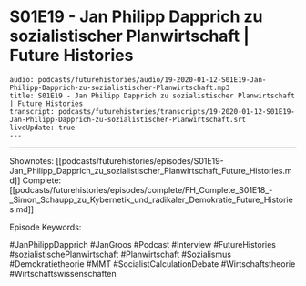 # S01E19 - Jan Philipp Dapprich zu sozialistischer Planwirtschaft | Future Histories

```audio-note
audio: podcasts/futurehistories/audio/19-2020-01-12-S01E19-Jan-Philipp-Dapprich-zu-sozialistischer-Planwirtschaft.mp3
title: S01E19 - Jan Philipp Dapprich zu sozialistischer Planwirtschaft | Future Histories
transcript: podcasts/futurehistories/transcripts/19-2020-01-12-S01E19-Jan-Philipp-Dapprich-zu-sozialistischer-Planwirtschaft.srt
liveUpdate: true
---

```
---

Shownotes: [[podcasts/futurehistories/episodes/S01E19-Jan_Philipp_Dapprich_zu_sozialistischer_Planwirtschaft_Future_Histories.md]]
Complete: [[podcasts/futurehistories/episodes/complete/FH_Complete_S01E18_-_Simon_Schaupp_zu_Kybernetik_und_radikaler_Demokratie_Future_Histories.md]]


Episode Keywords:

#JanPhilippDapprich #JanGroos #Podcast #Interview #FutureHistories #sozialistischePlanwirtschaft #Planwirtschaft #Sozialismus #Demokratietheorie #MMT #SocialistCalculationDebate #Wirtschaftstheorie #Wirtschaftswissenschaften
